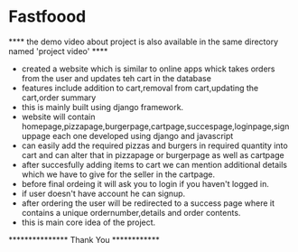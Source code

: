 # Fastfoood 

**** the demo video about project is also available in the same directory named 'project video' ****

- created a website which is similar to online apps whick takes orders from the user and updates teh cart in the database
- features include addition to cart,removal from cart,updating the cart,order summary
- this is mainly built using django framework.
- website will contain homepage,pizzapage,burgerpage,cartpage,succespage,loginpage,signuppage each one developed using django and javascript
- can easily add the required pizzas and burgers in required quantity into cart and can alter that in pizzapage or burgerpage as well as cartpage
- after succesfully adding items to cart we can mention additional details which we have to give for the seller in the cartpage.
- before final ordeing it will ask you to login if you haven't logged in.
- if user doesn't have account he can signup.
- after ordering the user will be redirected to a success page where it contains a unique ordernumber,details and order contents.
- this is main core idea of the project.


*************** Thank You ************
